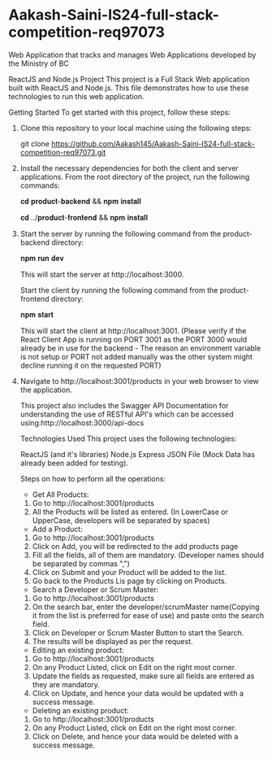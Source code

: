 # Aakash-Saini-IS24-full-stack-competition-req97073
Web Application that tracks and manages Web Applications developed by the Ministry of BC

ReactJS and Node.js Project
This project is a Full Stack Web application built with ReactJS and Node.js. This file demonstrates how to use these technologies to run this web application.

Getting Started
To get started with this project, follow these steps:

1. Clone this repository to your local machine using the following steps:

   git clone https://github.com/Aakash145/Aakash-Saini-IS24-full-stack-competition-req97073.git


2. Install the necessary dependencies for both the client and server applications. From the root directory of the project, run the following commands:

    𝐜𝐝 𝐩𝐫𝐨𝐝𝐮𝐜𝐭-𝐛𝐚𝐜𝐤𝐞𝐧𝐝 && 𝐧𝐩𝐦 𝐢𝐧𝐬𝐭𝐚𝐥𝐥

    𝐜𝐝 ../𝐩𝐫𝐨𝐝𝐮𝐜𝐭-𝐟𝐫𝐨𝐧𝐭𝐞𝐧𝐝 && 𝐧𝐩𝐦 𝐢𝐧𝐬𝐭𝐚𝐥𝐥

3. Start the server by running the following command from the product-backend directory:

    𝐧𝐩𝐦 𝐫𝐮𝐧 𝐝𝐞𝐯

    This will start the server at http://localhost:3000.

    Start the client by running the following command from the product-frontend directory:

    𝐧𝐩𝐦 𝐬𝐭𝐚𝐫𝐭

    This will start the client at http://localhost:3001. (Please verify if the React Client App is running on PORT 3001 as the PORT 3000 would already be in use for the backend - The reason an environment variable is not setup or PORT not added manually was the other system might decline running it on the requested PORT)

4. Navigate to http://localhost:3001/products in your web browser to view the application.

   This project also includes the Swagger API Documentation for understanding the use of RESTful API's which can be accessed        using:http://localhost:3000/api-docs


    Technologies Used
    This project uses the following technologies:

    ReactJS (and it's libraries)
    Node.js
    Express
    JSON File (Mock Data has already been added for testing).
    
    
    Steps on how to perform all the operations: 
    
    - Get All Products:
    
    1. Go to http://localhost:3001/products
    2. All the Products will be listed as entered. (In LowerCase or UpperCase, developers will be separated by spaces)
    
    
    - Add a Product:
    
    1. Go to http://localhost:3001/products
    2. Click on Add, you will be redirected to the add products page
    3. Fill all the fields, all of them are mandatory. (Developer names should be separated by commas ",")
    4. Click on Submit and your Product will be added to the list.
    5. Go back to the Products Lis page by clicking on Products.
    
    
    - Search a Developer or Scrum Master:

    1. Go to http://localhost:3001/products
    2. On the search bar, enter the developer/scrumMaster name(Copying it from the list is preferred for ease of use) and paste onto the search field.
    3. Click on Developer or Scrum Master Button to start the Search.
    4. The results will be displayed as per the request.
    
    
    - Editing an existing product:

    1. Go to http://localhost:3001/products
    2. On any Product Listed, click on Edit on the right most corner.
    3. Update the fields as requested, make sure all fields are entered as they are mandatory.
    4. Click on Update, and hence your data would be updated with a success message.
    
    
    - Deleting an existing product:

    1. Go to http://localhost:3001/products
    2. On any Product Listed, click on Edit on the right most corner.
    3. Click on Delete, and hence your data would be deleted with a success message.
